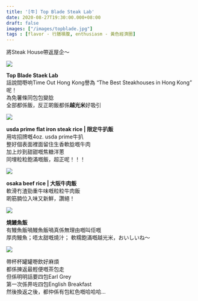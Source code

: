 ```yaml
---
title: '[牛] Top Blade Steak Lab'
date: 2020-08-27T19:30:00.000+08:00
draft: false
images: ["/images/topblade.jpg"]
tags : [flavor - 行膳積腹, enthusiasm - 黃色經濟圈]
---
```


將Steak House帶返屋企～

![](/images/topblade.jpg)

**Top Blade Staek Lab**  
話說間嘢响Time Out Hong Kong譽為 “The Best Steakhouses in Hong Kong” 呢！  
為免薯條同包包變腍  
全部都係飯，反正啲飯都係**越光米**好吸引    

![](/images/topblade1.jpg)

**usda prime flat iron steak rice | 限定牛扒飯**  
用咗招牌嘅4oz. usda prime牛扒  
整好個表面裡面留住生香軟腍嘅牛肉  
加上炒到甜甜嘅焦糖洋蔥  
同埋粒粒飽滿嘅飯，超正呢！！！  

![](/images/topblade2.jpg)

**osaka beef rice | 大阪牛肉飯**  
軟滑冇渣勁重牛味嘅粒粒牛肉飯  
啲筋腩位入味又新鮮，讚絕！  

![](/images/topblade3.jpg)

**燒鰻魚飯**  
有鰻魚飯喎鰻魚飯喎真係無理由嘅叫佢嘅  
厚肉鰻魚；唔太甜嘅燒汁；
軟糯飽滿嘅越光米，おいしいね～  

![](/images/topblade4.jpg)

帶杯杯罐罐嘢飲好麻煩  
都係揀返最輕便嘅茶包走  
但係明明話要四包Earl Grey  
第一次係畀咗四包English Breakfast  
然後換返之後，都仲係有包紅色嘅哈哈哈...
